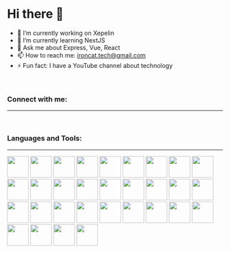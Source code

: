 # Hi there 👋

- 🔭 I’m currently working on Xepelin
- 🌱 I’m currently learning NextJS
- 💬 Ask me about Express, Vue, React
- 📫 How to reach me: ironcat.tech@gmail.com
- ⚡ Fun fact: I have a YouTube channel about technology

<br>
<h3>Connect with me:</h3>
<hr>

<a href="https://www.linkedin.com/in/cralarcont/" target="_blank">
<i class="devicon-linkedin-plain colored icon"></i>
</a>

<br>
<h3>Languages and Tools:</h3>
<hr>

<img src="https://cdn.jsdelivr.net/gh/devicons/devicon/icons/git/git-plain-wordmark.svg" width="50" />
<img src="https://cdn.jsdelivr.net/gh/devicons/devicon/icons/javascript/javascript-original.svg" width="50" />
<img src="https://cdn.jsdelivr.net/gh/devicons/devicon/icons/typescript/typescript-original.svg" width="50" />
<img src="https://cdn.jsdelivr.net/gh/devicons/devicon/icons/python/python-original-wordmark.svg" width="50" />
<img src="https://cdn.jsdelivr.net/gh/devicons/devicon/icons/nodejs/nodejs-plain-wordmark.svg" width="50" />
<img src="https://cdn.jsdelivr.net/gh/devicons/devicon/icons/express/express-original-wordmark.svg" width="50" />
<img src="https://cdn.jsdelivr.net/gh/devicons/devicon/icons/jest/jest-plain.svg" width="50" />
<img src="https://cdn.jsdelivr.net/gh/devicons/devicon/icons/mongodb/mongodb-plain-wordmark.svg" width="50" />
<img src="https://cdn.jsdelivr.net/gh/devicons/devicon/icons/firebase/firebase-plain-wordmark.svg" width="50" />
<img src="https://cdn.jsdelivr.net/gh/devicons/devicon/icons/mysql/mysql-original-wordmark.svg" width="50" />
<img src="https://cdn.jsdelivr.net/gh/devicons/devicon/icons/sqlite/sqlite-original-wordmark.svg" width="50" />
<img src="https://cdn.jsdelivr.net/gh/devicons/devicon/icons/postgresql/postgresql-original-wordmark.svg" width="50" />
<img src="https://cdn.jsdelivr.net/gh/devicons/devicon/icons/socketio/socketio-original-wordmark.svg" width="50" />
<img src="https://cdn.jsdelivr.net/gh/devicons/devicon/icons/html5/html5-plain-wordmark.svg" width="50" />
<img src="https://cdn.jsdelivr.net/gh/devicons/devicon/icons/handlebars/handlebars-original-wordmark.svg" width="50" />
<img src="https://cdn.jsdelivr.net/gh/devicons/devicon/icons/markdown/markdown-original.svg" width="50" />
<img src="https://cdn.jsdelivr.net/gh/devicons/devicon/icons/sass/sass-original.svg" width="50" />
<img src="https://cdn.jsdelivr.net/gh/devicons/devicon/icons/bootstrap/bootstrap-original-wordmark.svg" width="50" />
<img src="https://cdn.jsdelivr.net/gh/devicons/devicon/icons/tailwindcss/tailwindcss-original-wordmark.svg" width="50" />
<img src="https://cdn.jsdelivr.net/gh/devicons/devicon/icons/react/react-original.svg" width="50" />
<img src="https://cdn.jsdelivr.net/gh/devicons/devicon/icons/nextjs/nextjs-original-wordmark.svg" width="50" />
<img src="https://cdn.jsdelivr.net/gh/devicons/devicon/icons/redux/redux-original.svg" width="50" />
<img src="https://cdn.jsdelivr.net/gh/devicons/devicon/icons/vuejs/vuejs-original.svg" width="50" />
<img src="https://cdn.jsdelivr.net/gh/devicons/devicon/icons/vuetify/vuetify-original.svg" width="50" />
<img src="https://cdn.jsdelivr.net/gh/devicons/devicon/icons/angularjs/angularjs-plain.svg" width="50" />
<img src="https://cdn.jsdelivr.net/gh/devicons/devicon/icons/linux/linux-original.svg" width="50" />
<img src="https://cdn.jsdelivr.net/gh/devicons/devicon/icons/nginx/nginx-original.svg" width="50" />
<img src="https://cdn.jsdelivr.net/gh/devicons/devicon/icons/jenkins/jenkins-original.svg" width="50" />
<img src="https://cdn.jsdelivr.net/gh/devicons/devicon/icons/jira/jira-original-wordmark.svg" width="50" />
<img src="https://cdn.jsdelivr.net/gh/devicons/devicon/icons/confluence/confluence-original-wordmark.svg" width="50" />
<img src="https://cdn.jsdelivr.net/gh/devicons/devicon/icons/slack/slack-original-wordmark.svg" width="50" />

